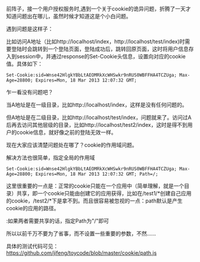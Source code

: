 前阵子，接一个用户授权服务时,遇到一个关于cookie的诡异问题，折腾了一天才知道问题出在哪儿，虽然时候才知道这是个小白问题。

遇到问题是这样子：

比如访问A地址（比如http://localhost/index，http://localhost/test/index)时需要登陆时会跳转到一个登陆页面，登陆成功后，跳转回原页面，这时将用户信息存入到session中，并通过response的Set-Cookie头信息，设置向对应的cookie值。具体如下：

````
Set-Cookie:sid=Wnse42HlgkYBbLtAEOMRkXcWHSwkr9nRUS0WBFFHA4TCZUga; Max-Age=28800; Expires=Mon, 18 Mar 2013 12:07:32 GMT; 
````
 乍一看没有问题吧？

 当A地址是在一级目录，比如http://localhost/index，这样是没有任何问题的。

 但A地址是在二级目录，比如http://localhost/test/index，问题就来了。访问过A后再去访问其他层级的目录，比如http://localhost/test2/index，这时是得不到用户的cookie信息，就好像之前的登陆无效一样。

现在大家应该清楚问题处在哪了？cookie的作用域问题。

解决方法也很简单，指定全局的作用域

````
Set-Cookie:sid=Wnse42HlgkYBbLtAEOMRkXcWHSwkr9nRUS0WBFFHA4TCZUga; Max-Age=28800; Expires=Mon, 18 Mar 2013 12:07:32 GMT; Path=/;
````

这里很重要的一点是：正常的cookie只能在一个应用中（简单理解，就是一个目录）共享，即一个cookie只能由创建它的应用获得，比如在/test1/*创建自己应用的cookie，/test2/*下是拿不到。而且很容易被忽视的一点：path默认是产生cookie的应用的路径。

:如果两者需要共享的话，指定Path为"/"即可

所以以前千万不要为了省事，而不设置一些重要的参数，不然......

具体的测试代码可见：https://github.com/jifeng/toycode/blob/master/cookie/path.js